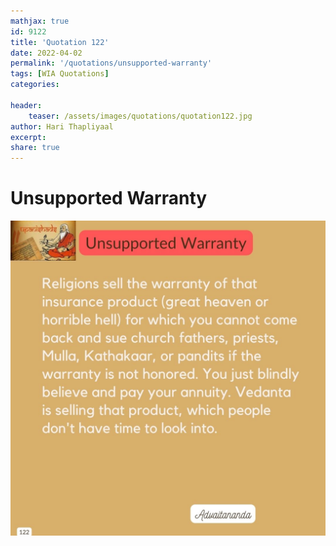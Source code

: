 ```yaml
---
mathjax: true
id: 9122
title: 'Quotation 122'
date: 2022-04-02
permalink: '/quotations/unsupported-warranty'
tags: [WIA Quotations] 
categories: 

header:
    teaser: /assets/images/quotations/quotation122.jpg
author: Hari Thapliyaal 
excerpt:
share: true 
---
```


# Unsupported Warranty

![Unsupported Warranty](/assets/images/quotations/quotation122.jpg)
